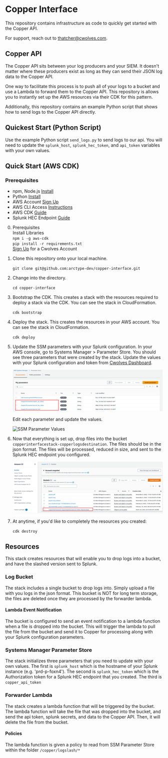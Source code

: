 # Copper Interface

This repository contains infrastructure as code to quickly get started with the Copper API.

For support, reach out to thatcher@cwolves.com.

## Copper API

The Copper API sits between your log producers and your SIEM. It doesn't matter where these producers exist as long as they can send their JSON log data to the Copper API.

One way to facilitate this process is to push all of your logs to a bucket and use a Lambda to forward them to the Copper API. This repository is allows you to instantly set up the AWS resources via their CDK for this pattern.

Additionally, this repository contains an example Python script that shows how to send logs to the Copper API directly.

## Quickest Start (Python Script)

Use the example Python script `send_logs.py` to send logs to our api. You will need to update the `splunk_host`, `splunk_hec_token`, and `api_token` variables with your own values.

## Quick Start (AWS CDK)

### Prerequisites

- npm, Node.js [Install](https://nodejs.org/en/download/)
- Python [Install](https://www.python.org/downloads/)
- AWS Account [Sign Up](https://aws.amazon.com/)
- AWS CLI Access [Instructions](https://docs.aws.amazon.com/cli/latest/userguide/cli-chap-configure.html)
- AWS CDK [Guide](https://docs.aws.amazon.com/cdk/latest/guide/getting_started.html)
- Splunk HEC Endpoint [Guide](https://docs.splunk.com/Documentation/Splunk/latest/Data/UsetheHTTPEventCollector)

0. Prerequisites  
    Install Libraries  
    `npm i -g aws-cdk`  
    `pip install -r requirements.txt`  
    [Sign Up](https://cwolves.com) for a Cwolves Account
1. Clone this repository onto your local machine.

    `git clone git@github.com:arctype-dev/copper-interface.git`

2. Change into the directory.

    `cd copper-interface`

3. Bootstrap the CDK. This creates a stack with the resources required to deploy a stack via the CDK. You can see the stack in CloudFormation.

    `cdk bootstrap`

4. Deploy the stack. This creates the resources in your AWS account. You can see the stack in CloudFormation.

    `cdk deploy`

5. Update the SSM parameters with your Splunk configuration.
    In your AWS console, go to Systems Manager > Parameter Store. You should see three parameters that were created by the stack. Update the values with your Splunk configuration and token from [Cwolves Dashboard](https://cwolves.com/dashboard).

    ![SSM Parameters](./readme_img/aws_parameter_store.png)

    Edit each parameter and update the values.

    ![SSM Parameter Values](./readme_img/set_splunk_param.png)

6. Now that everything is set up, drop files into the bucket `copperinterfacestack-copperlogsdestination`. The files should be in the json format. The files will be processed, reduced in size, and sent to the Splunk HEC endpoint you configured.

    ![Bucket](./readme_img/logs_bucket.png)

7. At anytime, if you'd like to completely the resources you created:

    `cdk destroy`

## Resources

This stack creates resources that will enable you to drop logs into a bucket, and have the slashed version sent to Splunk.

### Log Bucket

The stack includes a single bucket to drop logs into. Simply upload a file with you logs in the json format. This bucket is NOT for long term storage, the files are deleted once they are processed by the forwarder lambda.

#### Lambda Event Notification

The bucket is configured to send an event notification to a lambda function when a file is dropped into the bucket. This will trigger the lambda to pull the file from the bucket and send it to Copper for processing along with your Splunk configuration parameters.

### Systems Manager Parameter Store

The stack initializes three parameters that you need to update with your own values. The first is `splunk_host` which is the hostname of your Splunk instance (e.g. 'prd-p-foxn4'). The second is `splunk_hec_token` which is the Authorization token for a Splunk HEC endpoint that you created. The third is `copper_api_token`

### Forwarder Lambda

The stack creates a lambda function that will be triggered by the bucket. The lambda function will take the file that was dropped into the bucket, and send the api token, splunk secrets, and data to the Copper API. Then, it will delete the file from the bucket.

#### Policies

The lambda function is given a policy to read from SSM Parameter Store within the folder `/copper/logslash/*`
